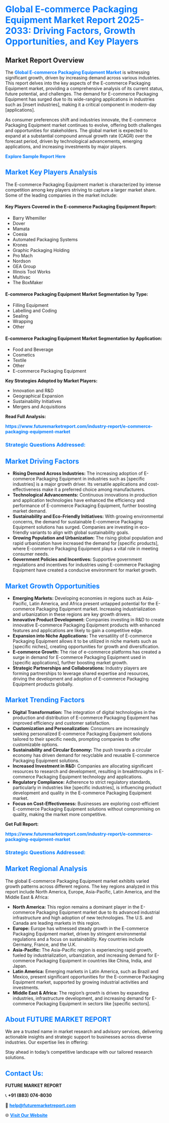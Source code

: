 <h1 style="color: #007BFF;">Global E-commerce Packaging Equipment Market Report 2025-2033: Driving Factors, Growth Opportunities, and Key Players</h1>

<section id="overview">
<h2>Market Report Overview</h2>
<p>The <a href="https://www.futuremarketreport.com/industry-report/e-commerce-packaging-equipment-market" style="color: #007BFF; text-decoration: none;"><strong>Global E-commerce Packaging Equipment Market</strong></a> is witnessing significant growth, driven by increasing demand across various industries. This report delves into the key aspects of the E-commerce Packaging Equipment market, providing a comprehensive analysis of its current status, future potential, and challenges. The demand for E-commerce Packaging Equipment has surged due to its wide-ranging applications in industries such as [insert industries], making it a critical component in modern-day [applications].</p>
<p>As consumer preferences shift and industries innovate, the E-commerce Packaging Equipment market continues to evolve, offering both challenges and opportunities for stakeholders. The global market is expected to expand at a substantial compound annual growth rate (CAGR) over the forecast period, driven by technological advancements, emerging applications, and increasing investments by major players.</p>
</section>

<section id="overview">
<p><a href="https://www.futuremarketreport.com/request-sample/reportId=124541" style="color: #007BFF; text-decoration: none;"><strong>Explore Sample Report Here</strong></a></p>
</section>

<section id="key-players">
<h2 style="color: #007BFF;">Market Key Players Analysis</h2>
<p>The E-commerce Packaging Equipment market is characterized by intense competition among key players striving to capture a larger market share. Some of the leading companies in the market include:</p>
<h4>Key Players Covered in the E-commerce Packaging Equipment Report:</h4>
<ul><li>Barry Whemiller</li><li>Dover</li><li>Mamata</li><li>Coesia</li><li>Automated Packaging Systems</li><li>Krones</li><li>Graphic Packaging Holding</li><li>Pro Mach</li><li>Nordson</li><li>GEA Group</li><li>Illinois Tool Works</li><li>Multivac</li><li>The BoxMaker</li></ul>
<h4>E-commerce Packaging Equipment Market Segmentation by Type:</h4>
<ul><li>Filling Equipment</li><li>Labelling and Coding</li><li>Sealing</li><li>Wrapping</li><li>Other</li></ul>

<h4>E-commerce Packaging Equipment Market Segmentation by Application:</h4>
<ul><li>Food and Beverage</li><li>Cosmetics</li><li>Textile</li><li>Other</li><li>E-commerce Packaging Equipment</li></ul>
<p><strong>Key Strategies Adopted by Market Players:</strong></p>
<ul>
<li>Innovation and R&D</li>
<li>Geographical Expansion</li>
<li>Sustainability Initiatives</li>
<li>Mergers and Acquisitions</li>
</ul>
</section>

<section>
<p><strong>Read Full Analysis: </strong></p><a href="https://www.futuremarketreport.com/industry-report/e-commerce-packaging-equipment-market" style="color: #007BFF; text-decoration: none;"><strong>https://www.futuremarketreport.com/industry-report/e-commerce-packaging-equipment-market</strong></a>
<h3 style="color: #007BFF;">Strategic Questions Addressed:</h3>
</section>

<section id="driving-factors">
<h2 style="color: #007BFF;">Market Driving Factors</h2>
<ul>
<li><strong>Rising Demand Across Industries:</strong> The increasing adoption of E-commerce Packaging Equipment in industries such as [specific industries] is a major growth driver. Its versatile applications and cost-effectiveness make it a preferred choice among manufacturers.</li>
<li><strong>Technological Advancements:</strong> Continuous innovations in production and application technologies have enhanced the efficiency and performance of E-commerce Packaging Equipment, further boosting market demand.</li>
<li><strong>Sustainability and Eco-Friendly Initiatives:</strong> With growing environmental concerns, the demand for sustainable E-commerce Packaging Equipment solutions has surged. Companies are investing in eco-friendly variants to align with global sustainability goals.</li>
<li><strong>Growing Population and Urbanization:</strong> The rising global population and rapid urbanization have increased the demand for [specific products], where E-commerce Packaging Equipment plays a vital role in meeting consumer needs.</li>
<li><strong>Government Policies and Incentives:</strong> Supportive government regulations and incentives for industries using E-commerce Packaging Equipment have created a conducive environment for market growth.</li>
</ul>
</section>

<section id="growth-opportunities">
<h2 style="color: #007BFF;">Market Growth Opportunities</h2>
<ul>
<li><strong>Emerging Markets:</strong> Developing economies in regions such as Asia-Pacific, Latin America, and Africa present untapped potential for the E-commerce Packaging Equipment market. Increasing industrialization and urbanization in these regions are key growth drivers.</li>
<li><strong>Innovative Product Development:</strong> Companies investing in R&D to create innovative E-commerce Packaging Equipment products with enhanced features and applications are likely to gain a competitive edge.</li>
<li><strong>Expansion into Niche Applications:</strong> The versatility of E-commerce Packaging Equipment allows it to be utilized in niche markets such as [specific niches], creating opportunities for growth and diversification.</li>
<li><strong>E-commerce Growth:</strong> The rise of e-commerce platforms has created a surge in demand for E-commerce Packaging Equipment used in [specific applications], further boosting market growth.</li>
<li><strong>Strategic Partnerships and Collaborations:</strong> Industry players are forming partnerships to leverage shared expertise and resources, driving the development and adoption of E-commerce Packaging Equipment products globally.</li>
</ul>
</section>

<section id="trending-factors">
<h2 style="color: #007BFF;">Market Trending Factors</h2>
<ul>
<li><strong>Digital Transformation:</strong> The integration of digital technologies in the production and distribution of E-commerce Packaging Equipment has improved efficiency and customer satisfaction.</li>
<li><strong>Customization and Personalization:</strong> Consumers are increasingly seeking personalized E-commerce Packaging Equipment solutions tailored to their specific needs, prompting companies to offer customizable options.</li>
<li><strong>Sustainability and Circular Economy:</strong> The push towards a circular economy has driven demand for recyclable and reusable E-commerce Packaging Equipment solutions.</li>
<li><strong>Increased Investment in R&D:</strong> Companies are allocating significant resources to research and development, resulting in breakthroughs in E-commerce Packaging Equipment technology and applications.</li>
<li><strong>Regulatory Compliance:</strong> Adherence to strict regulatory standards, particularly in industries like [specific industries], is influencing product development and quality in the E-commerce Packaging Equipment market.</li>
<li><strong>Focus on Cost-Effectiveness:</strong> Businesses are exploring cost-efficient E-commerce Packaging Equipment solutions without compromising on quality, making the market more competitive.</li>
</ul>
</section>

<section>
<p><strong>Get Full Report: </strong></p><a href="https://www.futuremarketreport.com/industry-report/e-commerce-packaging-equipment-market" style="color: #007BFF; text-decoration: none;"><strong>https://www.futuremarketreport.com/industry-report/e-commerce-packaging-equipment-market</strong></a>
<h3 style="color: #007BFF;">Strategic Questions Addressed:</h3>
</section>


<section id="regional-analysis">
<h2 style="color: #007BFF;">Market Regional Analysis</h2>
<p>The global E-commerce Packaging Equipment market exhibits varied growth patterns across different regions. The key regions analyzed in this report include North America, Europe, Asia-Pacific, Latin America, and the Middle East & Africa:</p>
<ul>
<li><strong>North America:</strong> This region remains a dominant player in the E-commerce Packaging Equipment market due to its advanced industrial infrastructure and high adoption of new technologies. The U.S. and Canada are leading markets in this region.</li>
<li><strong>Europe:</strong> Europe has witnessed steady growth in the E-commerce Packaging Equipment market, driven by stringent environmental regulations and a focus on sustainability. Key countries include Germany, France, and the U.K.</li>
<li><strong>Asia-Pacific:</strong> The Asia-Pacific region is experiencing rapid growth, fueled by industrialization, urbanization, and increasing demand for E-commerce Packaging Equipment in countries like China, India, and Japan.</li>
<li><strong>Latin America:</strong> Emerging markets in Latin America, such as Brazil and Mexico, present significant opportunities for the E-commerce Packaging Equipment market, supported by growing industrial activities and investments.</li>
<li><strong>Middle East & Africa:</strong> The region’s growth is driven by expanding industries, infrastructure development, and increasing demand for E-commerce Packaging Equipment in sectors like [specific sectors].</li>
</ul>
</section>

<footer>
<h2 style="color: #007BFF;">About FUTURE MARKET REPORT</h2>
<p>We are a trusted name in market research and advisory services, delivering actionable insights and strategic support to businesses across diverse industries. Our expertise lies in offering:</p>

<p>Stay ahead in today’s competitive landscape with our tailored research solutions.</p>

<h2 style="color: #007BFF;">Contact Us:</h2>
<p><strong>FUTURE MARKET REPORT</strong></p>
<p>📞 <strong>+91 (883) 074-8030</strong></p>
<p>📧 <strong><a href="mailto:help@futuremarketreport.com" style="color: #007BFF;">help@futuremarketreport.com</a></strong></p>
<p>🌐 <strong><a href="https://www.futuremarketreport.com/" style="color: #007BFF;">Visit Our Website</a></strong></p>
</footer>